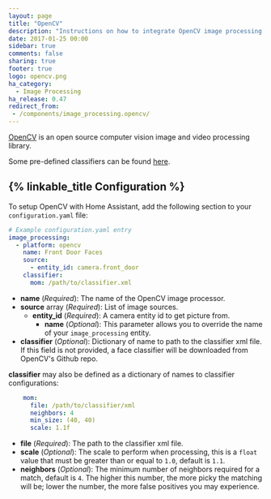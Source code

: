 ```yaml
---
layout: page
title: "OpenCV"
description: "Instructions on how to integrate OpenCV image processing into Home Assistant."
date: 2017-01-25 00:00
sidebar: true
comments: false
sharing: true
footer: true
logo: opencv.png
ha_category:
  - Image Processing
ha_release: 0.47
redirect_from:
 - /components/image_processing.opencv/
---
```


[OpenCV](http://www.opencv.org) is an open source computer vision image and video processing library.

Some pre-defined classifiers can be found [here](https://github.com/opencv/opencv/tree/master/data).

## {% linkable_title Configuration %}

To setup OpenCV with Home Assistant, add the following section to your `configuration.yaml` file:

```yaml
# Example configuration.yaml entry
image_processing:
  - platform: opencv
    name: Front Door Faces
    source:
      - entity_id: camera.front_door
    classifier:
      mom: /path/to/classifier.xml
```

- **name** (*Required*): The name of the OpenCV image processor.
- **source** array (*Required*): List of image sources.
  - **entity_id** (*Required*): A camera entity id to get picture from.
    - **name** (*Optional*): This parameter allows you to override the name of your `image_processing` entity.
- **classifier** (*Optional*): Dictionary of name to path to the classifier xml file. If this field is not provided, a face classifier will be downloaded from OpenCV's Github repo.

**classifier** may also be defined as a dictionary of names to classifier configurations:

```yaml
    mom:
      file: /path/to/classifier/xml
      neighbors: 4
      min_size: (40, 40)
      scale: 1.1f
```

- **file** (*Required*): The path to the classifier xml file.
- **scale** (*Optional*): The scale to perform when processing, this is a `float` value that must be greater than or equal to `1.0`, default is `1.1`.
- **neighbors** (*Optional*): The minimum number of neighbors required for a match, default is `4`. The higher this number, the more picky the matching will be; lower the number, the more false positives you may experience.
